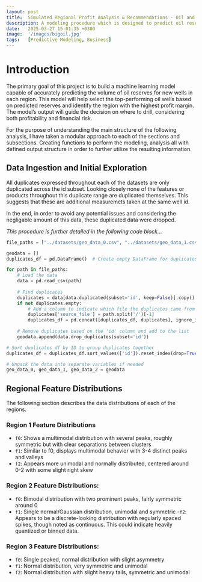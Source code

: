 ```yaml
---
layout: post
title:  Simulated Regional Profit Analysis & Recommendations - Oil and Mining Application
description: A modeling procedure which is designed to predict oil reserve volume, and provide a bootstrapped profit analysis on a regional basis, allowing for optimal oil well placement. 
date:   2025-03-27 15:01:35 +0300
image:  '/images/bigoil.jpg'
tags:   [Predictive Modeling, Business]
---
```

# Introduction
The primary goal of this project is to build a machine learning model capable of accurately predicting the volume of oil reserves for new wells in each region. This model will help select the top-performing oil wells based on predicted reserves and identify the region with the highest profit margin. The model’s output will guide the decision on where to drill, considering both profitability and financial risk.

For the purpose of understanding the main structure of the following analysis, I have taken a modular approach to each of the sections and subsections. Creating functions to perform the modeling, analysis all with defined output structure in order to further utilize the resulting information.

## Data Ingestion and Initial Exploration

All duplicates expressed throughout each of the datasets are only duplicated across the id subset. Looking closely none of the features or products throughout this duplicate range are duplicated themselves. This suggests that these are additional measuremets taken at the same well id.

In the end, in order to avoid any potential issues and considering the negligable amount of this data, these duplicated data were dropped.

_This procedure is further detailed in the following code block..._ 

```python
file_paths = ["../datasets/geo_data_0.csv", "../datasets/geo_data_1.csv", "../datasets/geo_data_2.csv"]

geodata = []
duplicates_df = pd.DataFrame()  # Create empty DataFrame for duplicates

for path in file_paths:
    # Load the data
    data = pd.read_csv(path)
    
    # Find duplicates
    duplicates = data[data.duplicated(subset='id', keep=False)].copy()
    if not duplicates.empty:
        # Add a column to indicate which file the duplicates came from
        duplicates['source_file'] = path.split('/')[-1]
        duplicates_df = pd.concat([duplicates_df, duplicates], ignore_index=True)
    
    # Remove duplicates based on the 'id' column and add to the list
    geodata.append(data.drop_duplicates(subset='id'))

# Sort duplicates_df by ID to group duplicates together
duplicates_df = duplicates_df.sort_values(['id']).reset_index(drop=True)

# Unpack the data into separate variables if needed
geo_data_0, geo_data_1, geo_data_2 = geodata
```
## Regional Feature Distributions

The following section describes the data distributions of each of the regions. 

### Region 1 Feature Distributions

- `f0`: Shows a multimodal distribution with several peaks, roughly symmetric but with clear separations between clusters
- `f1`: Similar to f0, displays multimodal behavior with 3-4 distinct peaks and valleys
- `f2`: Appears more unimodal and normally distributed, centered around 0-2 with some slight right skew

### Region 2 Feature Distributions:

- `f0`: Bimodal distribution with two prominent peaks, fairly symmetric around 0
- `f1`: Single normal/Gaussian distribution, unimodal and symmetric
-`f2`: Appears to be a discrete-looking distribution with regularly spaced spikes, though noted as continuous. This could indicate heavily quantized or binned data.

### Region 3 Feature Distributions:

- `f0`: Single peaked, normal distribution with slight asymmetry
- `f1`: Normal distribution, very symmetric and unimodal
- `f2`: Normal distribution with slight heavy tails, symmetric and unimodal

